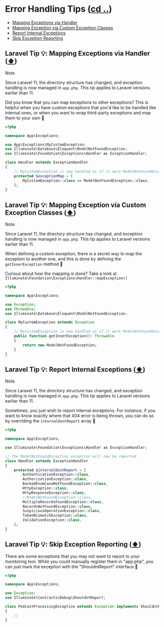 # Error Handling Tips ([cd ..](../README.md))

- [Mapping Exceptions via Handler](#laravel-tip--mapping-exceptions-via-handler-️)
- [Mapping Exception via Custom Exception Classes](#laravel-tip--mapping-exception-via-custom-exception-classes-️)
- [Report Internal Exceptions](#laravel-tip--report-internal-exceptions-️)
- [Skip Exception Reporting](#laravel-tip--skip-exception-reporting-️)

## Laravel Tip 💡: Mapping Exceptions via Handler ([⬆️](#error-handling-tips-cd-))

>[!NOTE]
>Since Laravel 11, the directory structure has changed, and exception handling is now managed in `app.php`. This tip applies to Laravel versions earlier than 11.

Did you know that you can map exceptions to other exceptions? This is helpful when you have custom exceptions that you'd like to be handled like internal ones, or when you want to wrap third-party exceptions and map them to your own 🚀

```php
<?php

namespace App\Exceptions;

use App\Exceptions\MyCustomException;
use Illuminate\Database\Eloquent\ModelNotFoundException;
use Illuminate\Foundation\Exceptions\Handler as ExceptionHandler;

class Handler extends ExceptionHandler
{
    // MyCustomException is now handled as if it were ModelNotFoundException
    protected $exceptionMap = [
        MyCustomException::class => ModelNotFoundException::class,
    ];
}
```

## Laravel Tip 💡: Mapping Exception via Custom Exception Classes ([⬆️](#error-handling-tips-cd-))

>[!NOTE]
>Since Laravel 11, the directory structure has changed, and exception handling is now managed in `app.php`. This tip applies to Laravel versions earlier than 11.

When defining a custom exception, there is a secret way to map the exception to another one, and this is done by defining the `getInnerException` method 🚀

Curious about how the mapping is done? Take a look at `Illuminate\Foundation\Exceptions\Handler::mapException()`

```php
<?php

namespace App\Exceptions;

use Exception;
use Throwable;
use Illuminate\Database\Eloquent\ModelNotFoundException;

class MyCustomException extends Exception
{
    // MyCustomException is now handled as if it were ModelNotFoundException
    public function getInnerException(): Throwable
    {
        return new ModelNotFoundException;
    }
}
```

## Laravel Tip 💡: Report Internal Exceptions ([⬆️](#error-handling-tips-cd-))

>[!NOTE]
>Since Laravel 11, the directory structure has changed, and exception handling is now managed in `app.php`. This tip applies to Laravel versions earlier than 11.

Sometimes, you just wish to report internal exceptions. For instance, if you want to know exactly where that 404 error is being thrown, you can do so by overriding the `internalDontReport` array 🚀

```php
<?php

namespace App\Exceptions;

use Illuminate\Foundation\Exceptions\Handler as ExceptionHandler;

// The ModelNotFoundException exception will now be reported
class Handler extends ExceptionHandler
{
    protected $internalDontReport = [
        AuthenticationException::class,
        AuthorizationException::class,
        BackedEnumCaseNotFoundException::class,
        HttpException::class,
        HttpResponseException::class,
        //ModelNotFoundException::class,
        MultipleRecordsFoundException::class,
        RecordsNotFoundException::class,
        SuspiciousOperationException::class,
        TokenMismatchException::class,
        ValidationException::class,
    ];
}
```

## Laravel Tip 💡: Skip Exception Reporting ([⬆️](#error-handling-tips-cd-))

There are some exceptions that you may not want to report to your monitoring tool. While you could manually register them in "app.php", you can just mark the exception with the "ShouldntReport" interface 🚀

```php
<?php

namespace App\Exceptions;

use Exception;
use Illuminate\Contracts\Debug\ShouldntReport;

class PodcastProcessingException extends Exception implements ShouldntReport
{
    //
}
```
